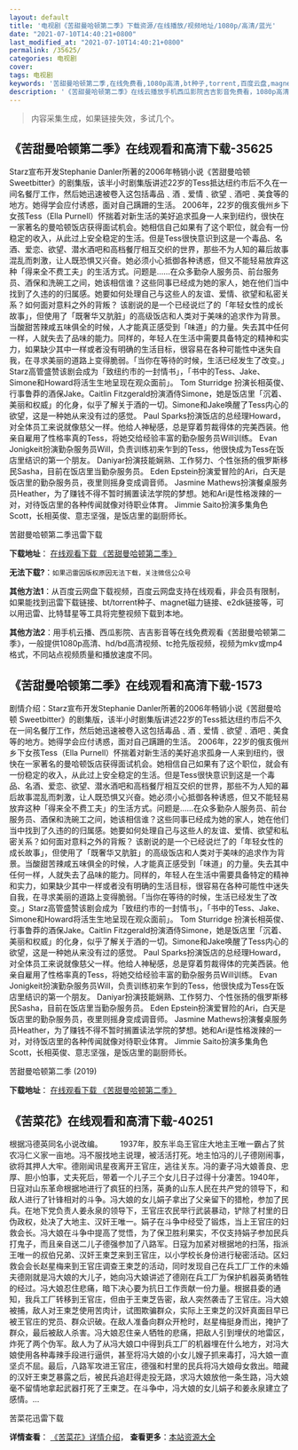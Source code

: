 ```yaml
---
layout: default
title: '电视剧《苦甜曼哈顿第二季》下载资源/在线播放/视频地址/1080p/高清/蓝光'
date: "2021-07-10T14:40:21+0800"
last_modified_at: "2021-07-10T14:40:21+0800"
permalink: /35625/
categories: 电视剧
cover:
tags: 电视剧
keywords: '苦甜曼哈顿第二季,在线免费看,1080p高清,bt种子,torrent,百度云盘,magnet,磁力链,迅雷下载资源'
description: '《苦甜曼哈顿第二季》在线云播放手机西瓜影院吉吉影音免费看，1080p高清bd/hd未删减完整版和tc抢先枪版，mkv/mp4格式，附带bt/torrent种子、magnet/磁力链、百度云盘、网盘资源迅雷下载链接'
---
```


>内容采集生成，如果链接失效，多试几个。


## 《苦甜曼哈顿第二季》在线观看和高清下载-35625

Starz宣布开发Stephanie Danler所著的2006年畅销小说《苦甜曼哈顿 Sweetbitter》的剧集版，该半小时剧集版讲述22岁的Tess抵达纽约市后不久在一间名餐厅工作，然后她迅速被卷入这包括毒品﹑酒﹑爱情﹑欲望﹑酒吧﹑美食等的地方。她得学会应付诱惑，面对自己蹒跚的生活。      2006年，22岁的俄亥俄州乡下女孩Tess（Ella Purnell）怀揣着对新生活的美好追求孤身一人来到纽约，很快在一家著名的曼哈顿饭店获得面试机会。她相信自己如果有了这个职位，就会有一份稳定的收入，从此过上安全稳定的生活。但是Tess很快意识到这是一个毒品、名酒、爱恋、欲望、潜水酒吧和高档餐厅相互交织的世界，那些不为人知的幕后故事混乱而刺激，让人既恐惧又兴奋。她必须小心抵御各种诱惑，但又不能轻易放弃这种「得来全不费工夫」的生活方式。问题是……在众多勤杂人服务员、前台服务员、酒保和洗碗工之间，她该相信谁？这些同事已经成为她的家人，她在他们当中找到了久违的的归属感。她要如何处理自己与这些人的友谊、爱情、欲望和私密关系？如何面对意料之外的背叛？      该剧说的是一个已经说烂了的「年轻女性的成长故事」，但使用了「既奢华又肮脏」的高级饭店和人类对于美味的追求作为背景。当酸甜苦辣咸五味俱全的时候，人才能真正感受到「味道」的力量。失去其中任何一样，人就失去了品味的能力。同样的，年轻人在生活中需要具备特定的精神和实力，如果缺少其中一样或者没有明确的生活目标，很容易在各种可能性中迷失自我，在寻求美丽的道路上变得脆弱。「当你在等待的时候，生活已经发生了改变。」Starz高管盛赞该剧会成为「致纽约市的一封情书」，「书中的Tess、Jake、Simone和Howard将活生生地呈现在观众面前」。      Tom Sturridge 扮演长相英俊、行事鲁莽的酒保Jake。Caitlin Fitzgerald扮演酒侍Simone，她是饭店里「沉着、美丽和权威」的化身，似乎了解关于酒的一切。Simone和Jake唤醒了Tess内心的欲望，这是一种她从来没有过的感觉。      Paul Sparks扮演饭店的总经理Howard，对全体员工来说就像慈父一样。他给人神秘感，总是穿着剪裁得体的完美西装。他亲自雇用了性格率真的Tess，将她交给经验丰富的勤杂服务员Will训练。      Evan Jonigkeit扮演勤杂服务员Will，负责训练初来乍到的Tess，他很快成为Tess在饭店里结识的第一个朋友。      Daniyar扮演技能娴熟、工作努力、个性张扬的俄罗斯移民Sasha，目前在饭店里当勤杂服务员。      Eden Epstein扮演爱冒险的Ari，白天是饭店里的勤杂服务员，夜里则摇身变成调音师。      Jasmine Mathews扮演餐桌服务员Heather，为了赚钱不得不暂时搁置读法学院的梦想。她和Ari是性格泼辣的一对，对待饭店里的各种传闻就像对待职业体育。      Jimmie Saito扮演多集角色Scott，长相英俊、意志坚强，是饭店里的副厨师长。


苦甜曼哈顿第二季迅雷下载

**下载地址**： [在线观看下载 《苦甜曼哈顿第二季》](https://www.993dy.com//vod-detail-id-36032.html) 


**无法下载?**：`如果迅雷因版权原因无法下载，关注微信公众号 `

**其他方法1**：从百度云网盘下载视频，百度云网盘支持在线观看，非会员有限制，如果能找到迅雷下载链接、bt/torrent种子、magnet磁力链接、e2dk链接等，可以用迅雷、比特彗星等工具将完整视频下载到本地。

**其他方法2**：用手机云播、西瓜影院、吉吉影音等在线免费观看《苦甜曼哈顿第二季》，一般提供1080p高清、hd/bd高清视频、tc抢先版视频，视频为mkv或mp4格式，不同站点视频质量和播放速度不同。


## 《苦甜曼哈顿第二季》在线观看和高清下载-1573

剧情介绍：Starz宣布开发Stephanie Danler所著的2006年畅销小说《苦甜曼哈顿 Sweetbitter》的剧集版，该半小时剧集版讲述22岁的Tess抵达纽约市后不久在一间名餐厅工作，然后她迅速被卷入这包括毒品﹑酒﹑爱情﹑欲望﹑酒吧﹑美食等的地方。她得学会应付诱惑，面对自己蹒跚的生活。 2006年，22岁的俄亥俄州乡下女孩Tess（Ella Purnell）怀揣着对新生活的美好追求孤身一人来到纽约，很快在一家著名的曼哈顿饭店获得面试机会。她相信自己如果有了这个职位，就会有一份稳定的收入，从此过上安全稳定的生活。但是Tess很快意识到这是一个毒品、名酒、爱恋、欲望、潜水酒吧和高档餐厅相互交织的世界，那些不为人知的幕后故事混乱而刺激，让人既恐惧又兴奋。她必须小心抵御各种诱惑，但又不能轻易放弃这种「得来全不费工夫」的生活方式。问题是……在众多勤杂人服务员、前台服务员、酒保和洗碗工之间，她该相信谁？这些同事已经成为她的家人，她在他们当中找到了久违的的归属感。她要如何处理自己与这些人的友谊、爱情、欲望和私密关系？如何面对意料之外的背叛？ 该剧说的是一个已经说烂了的「年轻女性的成长故事」，但使用了「既奢华又肮脏」的高级饭店和人类对于美味的追求作为背景。当酸甜苦辣咸五味俱全的时候，人才能真正感受到「味道」的力量。失去其中任何一样，人就失去了品味的能力。同样的，年轻人在生活中需要具备特定的精神和实力，如果缺少其中一样或者没有明确的生活目标，很容易在各种可能性中迷失自我，在寻求美丽的道路上变得脆弱。「当你在等待的时候，生活已经发生了改变。」Starz高管盛赞该剧会成为「致纽约市的一封情书」，「书中的Tess、Jake、Simone和Howard将活生生地呈现在观众面前」。 Tom Sturridge 扮演长相英俊、行事鲁莽的酒保Jake。Caitlin Fitzgerald扮演酒侍Simone，她是饭店里「沉着、美丽和权威」的化身，似乎了解关于酒的一切。Simone和Jake唤醒了Tess内心的欲望，这是一种她从来没有过的感觉。 Paul Sparks扮演饭店的总经理Howard，对全体员工来说就像慈父一样。他给人神秘感，总是穿着剪裁得体的完美西装。他亲自雇用了性格率真的Tess，将她交给经验丰富的勤杂服务员Will训练。 Evan Jonigkeit扮演勤杂服务员Will，负责训练初来乍到的Tess，他很快成为Tess在饭店里结识的第一个朋友。 Daniyar扮演技能娴熟、工作努力、个性张扬的俄罗斯移民Sasha，目前在饭店里当勤杂服务员。 Eden Epstein扮演爱冒险的Ari，白天是饭店里的勤杂服务员，夜里则摇身变成调音师。 Jasmine Mathews扮演餐桌服务员Heather，为了赚钱不得不暂时搁置读法学院的梦想。她和Ari是性格泼辣的一对，对待饭店里的各种传闻就像对待职业体育。 Jimmie Saito扮演多集角色Scott，长相英俊、意志坚强，是饭店里的副厨师长。


苦甜曼哈顿第二季 (2019)

**下载地址**： [在线观看下载 《苦甜曼哈顿第二季》](https://www.btbtdy.me/btdy/dy16681.html) 


## 《苦菜花》在线观看和高清下载-40251

根据冯德英同名小说改编。 　　1937年，胶东半岛王官庄大地主王唯一霸占了贫农冯仁义家一亩地。冯不服找地主说理，被活活打死。地主怕冯的儿子德刚闹事，欲将其押人大牢。德刚闻讯星夜离开王官庄，逃往关东。冯的妻子冯大娘善良、忠厚、胆小怕事，丈夫死后，带着一个儿子三个女儿日子过得十分凄苦。1940年，日寇对山东革命根据地进行了疯狂的扫荡，英勇的山东人民在共产党的领导下，和敌人进行了针锋相对的斗争。冯大娘的女儿娟子拿出了父亲留下的猎枪，参加了民兵。在地下党负责人姜永泉的领导下，王官庄农民举行武装暴动，铲除了村里的日伪政权，处决了大地主、汉奸王唯一。娟子在斗争中经受了锻炼，当上王官庄的妇救会长。冯大娘在斗争中提高了觉悟，为了保卫胜利果实，不仅支持娟子参加民兵打鬼子，而且亲自送二儿子德强参加了八路军。日寇为加紧对根据地的扫荡，指派王唯一的叔伯兄弟、汉奸王柬芝来到王官庄，以小学校长身份进行秘密活动。区妇救会会长赵星梅来到王官庄调查王柬芝的活动，同时发现自己在兵工厂工作的未婚夫德刚就是冯大娘的大儿子，她向冯大娘讲述了德刚在兵工厂为保护机器英勇牺牲的经过。冯大娘忍住悲痛，暗下决心要为抗日工作贡献一份力量。根据县委的通知，我兵工厂转移到王官庄，但由于王柬芝告密，敌人突然袭击了王官庄。冯大娘被捕，敌人对王柬芝使用苦肉计，试图欺骗群众，实际上王柬芝的汉奸真面目早已被王官庄的党员、群众识破。在敌人准备向群众开枪时，赵星梅挺身而出，掩护了群众，最后被敌人杀害。冯大娘忍住亲人牺牲的悲痛，把敌人引到埋伏的地雷区，炸死了两个伪军。敌人为了从冯大娘口中得到兵工厂的机器埋在什么地方，对冯大娘使用各种毒辣手段进行逼供，甚至将冯大娘的小女儿嫂子抓来毒打，冯大娘一直坚贞不屈。最后，八路军攻进王官庄，德强和村里的民兵将冯大娘母女救出。暗藏的汉奸王柬芝暴露之后，被民兵追赶得走投无路，求冯大娘放他一条生路，冯大娘毫不留情地拿起武器打死了王柬芝。在斗争中，冯大娘的女儿娟子和姜永泉建立了感情。...


苦菜花迅雷下载

**详情查看**： [《苦菜花》详情介绍](/movie/40251/)， **查看更多**：[本站资源大全](/movie/t/all/)

